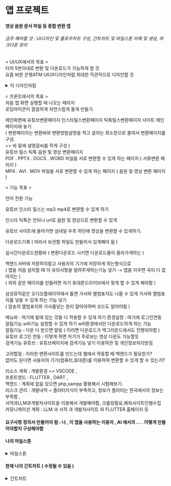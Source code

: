 # 앱 프로젝트
#### 영상 음원 문서 파일 등 종합 변환 앱
###### 금주 해야할 것 : UI디자인 및 플로우차트 구성, 간트차트 및 마일스톤 이해 및 생성, 마크다운 정리

< UI/UX에서의 목표 > <br>
터치 5번이내로 변환 및 다운로드가 가능하게 할 것<br>
요즘 바뀐 은행ATM UIUX디자인처럼 최대한 직관적으로 디자인할 것
<details>
    <summary>이 디자인처럼</summary>

![ux극대화](https://github.com/user-attachments/assets/84d58501-83a4-4f59-8f48-e0fe8e146674)

</details>

< 프론트에서의 목표 > <br>
처음 앱 화면 실행할 때 나오는 페이지 <br>
로딩아이콘이 깔끔하게 자연스럽게 돌게 만들기<br>

메인화면에 유튜브변환페이지 인스타릴스변환페이지 틱톡릴스변환페이지 사이트 메인페이지에 놓기<br>
( 변환페이지는 변환바와 변환방법설명을 적고 글자는 최소한으로 줄여서 변환페이지를 구성. <br>
=> 바 밑에 설명글씨를 작게 구성 ) <br>
유튜브·릴스·틱톡 음원 및 영상 변환페이지 <br> 
PDF . PPTX . DOCS . WORD 파일을 서로 변환할 수 있게 하는 페이지 ( 서류변환 페이지 ) <br>
MP4 . AVI . MOV 파일을 서로 변환할 수 있게 하는 페이지 ( 음원 및 영상 변환 페이지 )<br>

 
< 기능 목표 >

언어 전환 기능 <br>

유튜브 인스타 릴스는 mp3 mp4로 변환할 수 있게 하기 <br>

인스타 틱톡은 안되니 url로 음원 및 영상으로 변환할 수 있게<br> 

유튜브 사이트에 들어가면 섬네일 우측 하단에 영상을 변환할 수 있게하기.<br>

다운로드기록 ( 따라서 보관함 파일도 만들어서 있게해야 됨 ) 
  
실시간다운로드현황바 ( 변환다운로드 시키면 다운로드율이 올라가게하는 )
  
백엔드서버에 저장하지말고 사용자의 기기에 저장하게 하는형식으로 <br>
( 앱을 처음 설치할 때 이 유의사항을 알려주게하는기능 넣기 -> 앱을 지우면 곡이 다 없어지는 ) <br>
( 위와 같은 페이지를 만들려면 자기 휴대폰드라이브에서 찾게 할 수 있게 해야함 ) <br>

삼성뮤직같은 오디오플레이어에서 틀면 가사와 앨범표지도 나올 수 있게 가사와 앨범표지를 넣을 수 있게 하는 기능 넣기<br>
( 알송의 앨범표지와 가사를넣는 원리 알아야하며 코드도 알아야됨 )



메뉴바 : 여기에 밑에 있는 것들 다 적용할 수 있게 하기
환경설정 : 여기에 로그인연동 알림기능 wifi기능 설정할 수 있게 하기
wifi환경에서만 다운로드하게 하는 기능 <br>
알림기능 : 다운 다 받으면 알림 ( 이러면 다운로드가 백그라운드에서도 진행되야함 )<br>
유튜브 로그인 연동 : 이렇게 하면 자기가 주로보는 영상 다운도 가능할듯  
검색기능 유튜브 : 유튜브페이지에 검색기능 넣기
이용약관 및 개인정보처리방침 

고려할점 :
이러한 변환사이트를 만드는데 웹에서 작동할 때 백엔드가 필요한가? <br>
없어도 된다면 사용자의 기기(컴퓨터,휴대폰)를 이용하여 변환할 수 있게 할 수 있는가? 

  리소스 계획 : 개발환경 => VSCODE , <br>
  프론트엔드 : FLUTTER , DART , <br>
  백엔드 : 계획에 없음 있으면 php,xampp 활용해서 시험해보기.<br>
  리스크 관리 : 개발내적 = 플러터지식이 부족하고, 정보가 플러터는 한국에서의 정보는 부족함 , <br>서적과LLM과개발자사이트을 이용해서 개발해야함, 크롤링필요,해외사이트인텔수집<br>
  커뮤니케이션 계획 : LLM 과 서적 과 개발자사이트 와 FLUTTER 홈페이지 등

#### 요구사항 정의서 만들어야 됨 : 나 , 이 앱을 사용하는 이용자 , AI 에서의 ... . 어떻게 만들어야할지 구상해야함

#### 나의 마일스톤
<details>
    <summary>마일스톤</summary>

![마일스톤](https://github.com/user-attachments/assets/00007115-6044-48bb-a420-9e04454b55ea)
| 번호 | 마일스톤 이름            | 설명                                                 | 날짜         |
| -- | ------------------ |                -------------------------- |                      ---------- |
| 1  | 프로젝트 계획 및 착수          | 프로젝트 계획                                        | 2025-05-19 |
| 2  | 개발 환경 구축 완료            | 개발환경 구축 완료                                   | 2025-05-19 |
| 3  | 요구사항 정의 완료             | 모든 이해관계자의 요구사항 수집 및 정리 완료           | 2025-05-25 |
| 4  | 전체 페이지 디자인 및 틀 완성   | 페이지에 기능구현 제외한 모든 디자인 및 틀 완성        | 2025-06-07 |
| 5  | 전체 기능 개발 완료            | 모든 기능 코딩 및 내부 테스트 종료                    | 2025-06-14 |
| 6  | 앱 기능 테스트                 | 모든 모듈 통합 후 종합 테스트 완료                    | 2025-06-20 |
| 7  | 최종 점검                      | 사용자 피드백 반영 후 최종 제품 승인                  | 2025-06-22 |
| 8  | 시스템 정식 개발완료 및 배포    | 운영 서버로의 배포 및 서비스 시작                     | 2025-06-23 |


</details>

#### 현재 나의 간트차트 ( 수정될 수 있음 )
<details>
    <summary>간트차트</summary>

![간트차트](https://github.com/user-attachments/assets/bf2da737-0a97-4742-8cc3-ef547f670322)

</details>



